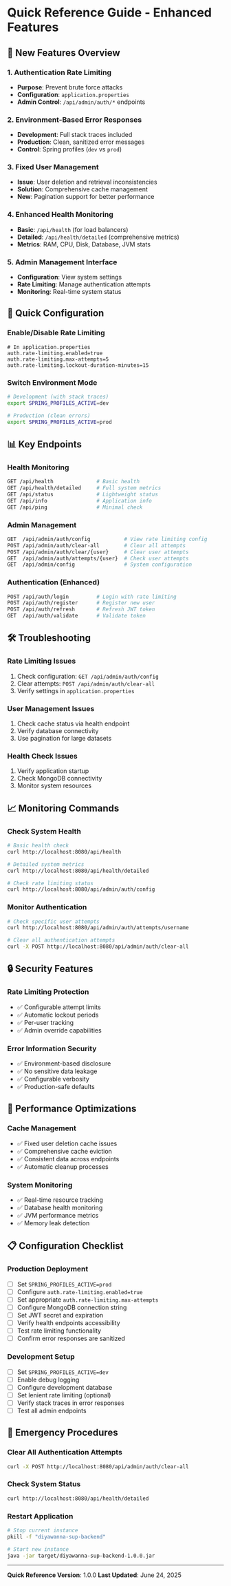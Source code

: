 # Quick Reference Guide - Enhanced Features

## 🚀 New Features Overview

### 1. Authentication Rate Limiting
- **Purpose**: Prevent brute force attacks
- **Configuration**: `application.properties`
- **Admin Control**: `/api/admin/auth/*` endpoints

### 2. Environment-Based Error Responses
- **Development**: Full stack traces included
- **Production**: Clean, sanitized error messages
- **Control**: Spring profiles (`dev` vs `prod`)

### 3. Fixed User Management
- **Issue**: User deletion and retrieval inconsistencies
- **Solution**: Comprehensive cache management
- **New**: Pagination support for better performance

### 4. Enhanced Health Monitoring
- **Basic**: `/api/health` (for load balancers)
- **Detailed**: `/api/health/detailed` (comprehensive metrics)
- **Metrics**: RAM, CPU, Disk, Database, JVM stats

### 5. Admin Management Interface
- **Configuration**: View system settings
- **Rate Limiting**: Manage authentication attempts
- **Monitoring**: Real-time system status

## 🔧 Quick Configuration

### Enable/Disable Rate Limiting
```properties
# In application.properties
auth.rate-limiting.enabled=true
auth.rate-limiting.max-attempts=5
auth.rate-limiting.lockout-duration-minutes=15
```

### Switch Environment Mode
```bash
# Development (with stack traces)
export SPRING_PROFILES_ACTIVE=dev

# Production (clean errors)
export SPRING_PROFILES_ACTIVE=prod
```

## 📊 Key Endpoints

### Health Monitoring
```bash
GET /api/health              # Basic health
GET /api/health/detailed     # Full system metrics
GET /api/status              # Lightweight status
GET /api/info                # Application info
GET /api/ping                # Minimal check
```

### Admin Management
```bash
GET  /api/admin/auth/config           # View rate limiting config
POST /api/admin/auth/clear-all        # Clear all attempts
POST /api/admin/auth/clear/{user}     # Clear user attempts
GET  /api/admin/auth/attempts/{user}  # Check user attempts
GET  /api/admin/config                # System configuration
```

### Authentication (Enhanced)
```bash
POST /api/auth/login         # Login with rate limiting
POST /api/auth/register      # Register new user
POST /api/auth/refresh       # Refresh JWT token
GET  /api/auth/validate      # Validate token
```

## 🛠️ Troubleshooting

### Rate Limiting Issues
1. Check configuration: `GET /api/admin/auth/config`
2. Clear attempts: `POST /api/admin/auth/clear-all`
3. Verify settings in `application.properties`

### User Management Issues
1. Check cache status via health endpoint
2. Verify database connectivity
3. Use pagination for large datasets

### Health Check Issues
1. Verify application startup
2. Check MongoDB connectivity
3. Monitor system resources

## 📈 Monitoring Commands

### Check System Health
```bash
# Basic health check
curl http://localhost:8080/api/health

# Detailed system metrics
curl http://localhost:8080/api/health/detailed

# Check rate limiting status
curl http://localhost:8080/api/admin/auth/config
```

### Monitor Authentication
```bash
# Check specific user attempts
curl http://localhost:8080/api/admin/auth/attempts/username

# Clear all authentication attempts
curl -X POST http://localhost:8080/api/admin/auth/clear-all
```

## 🔒 Security Features

### Rate Limiting Protection
- ✅ Configurable attempt limits
- ✅ Automatic lockout periods
- ✅ Per-user tracking
- ✅ Admin override capabilities

### Error Information Security
- ✅ Environment-based disclosure
- ✅ No sensitive data leakage
- ✅ Configurable verbosity
- ✅ Production-safe defaults

## 🎯 Performance Optimizations

### Cache Management
- ✅ Fixed user deletion cache issues
- ✅ Comprehensive cache eviction
- ✅ Consistent data across endpoints
- ✅ Automatic cleanup processes

### System Monitoring
- ✅ Real-time resource tracking
- ✅ Database health monitoring
- ✅ JVM performance metrics
- ✅ Memory leak detection

## 📋 Configuration Checklist

### Production Deployment
- [ ] Set `SPRING_PROFILES_ACTIVE=prod`
- [ ] Configure `auth.rate-limiting.enabled=true`
- [ ] Set appropriate `auth.rate-limiting.max-attempts`
- [ ] Configure MongoDB connection string
- [ ] Set JWT secret and expiration
- [ ] Verify health endpoints accessibility
- [ ] Test rate limiting functionality
- [ ] Confirm error responses are sanitized

### Development Setup
- [ ] Set `SPRING_PROFILES_ACTIVE=dev`
- [ ] Enable debug logging
- [ ] Configure development database
- [ ] Set lenient rate limiting (optional)
- [ ] Verify stack traces in error responses
- [ ] Test all admin endpoints

## 🚨 Emergency Procedures

### Clear All Authentication Attempts
```bash
curl -X POST http://localhost:8080/api/admin/auth/clear-all
```

### Check System Status
```bash
curl http://localhost:8080/api/health/detailed
```

### Restart Application
```bash
# Stop current instance
pkill -f "diyawanna-sup-backend"

# Start new instance
java -jar target/diyawanna-sup-backend-1.0.0.jar
```

---

**Quick Reference Version**: 1.0.0
**Last Updated**: June 24, 2025

